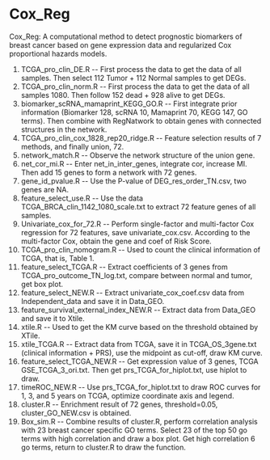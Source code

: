 # Cox_Reg
Cox_Reg: A computational method to detect prognostic biomarkers of breast cancer based on gene expression data and regularized Cox proportional hazards models. 


1. TCGA_pro_clin_DE.R  --  First process the data to get the data of all samples. Then select 112 Tumor + 112 Normal samples to get DEGs.
2. TCGA_pro_clin_norm.R -- First process the data to get the data of all samples 1080. Then follow 152 dead + 928 alive to get DEGs.
3. biomarker_scRNA_mamaprint_KEGG_GO.R -- First integrate prior information (Biomarker 128, scRNA 10, Mamaprint 70, KEGG 147, GO terms). Then combine with RegNatwork to obtain genes with connected structures in the network.
4. TCGA_pro_clin_cox_1828_rep20_ridge.R -- Feature selection results of 7 methods, and finally union, 72.
5. network_match.R -- Observe the network structure of the union gene.
6. net_cor_mi.R -- Enter net_in_inter_genes, integrate cor, increase MI. Then add 15 genes to form a network with 72 genes.
7. gene_id_pvalue.R -- Use the P-value of DEG_res_order_TN.csv, two genes are NA.
8. feature_select_use.R -- Use the data TCGA_BRCA_clin_1142_1080_scale.txt to extract 72 feature genes of all samples.
9. Univariate_cox_for_72.R -- Perform single-factor and multi-factor Cox regression for 72 features, save univariate_cox.csv. According to the multi-factor Cox, obtain the gene and coef of Risk Score.
10. TCGA_pro_clin_nomogram.R -- Used to count the clinical information of TCGA, that is, Table 1.
11. feature_select_TCGA.R -- Extract coefficients of 3 genes from TCGA_pro_outcome_TN_log.txt, compare between normal and tumor, get box plot.
12. feature_select_NEW.R -- Extract univariate_cox_coef.csv data from Independent_data and save it in Data_GEO.
13. feature_survival_external_index_NEW.R -- Extract data from Data_GEO and save it to Xtile.
14. xtile.R -- Used to get the KM curve based on the threshold obtained by XTile.
15. xtile_TCGA.R -- Extract data from TCGA, save it in TCGA_OS_3gene.txt (clinical information + PRS), use the midpoint as cut-off, draw KM curve.
16. feature_select_TCGA_NEW.R -- Get expression value of 3 genes, TCGA GSE_TCGA_3_ori.txt. Then get prs_TCGA_for_hiplot.txt, use hiplot to draw.
17. timeROC_NEW.R -- Use prs_TCGA_for_hiplot.txt to draw ROC curves for 1, 3, and 5 years on TCGA, optimize coordinate axis and legend.
18. cluster.R -- Enrichment result of 72 genes, threshold=0.05, cluster_GO_NEW.csv is obtained.
19. Box_sim.R -- Combine results of cluster.R, perform correlation analysis with 23 breast cancer specific GO terms. Select 23 of the top 50 go terms with high correlation and draw a box plot. Get high correlation 6 go terms, return to cluster.R to draw the function.
